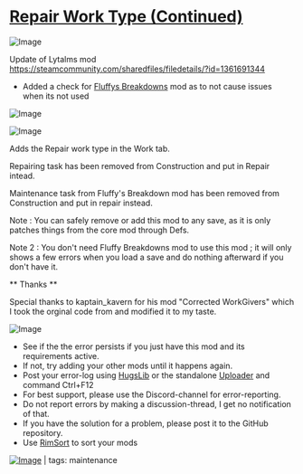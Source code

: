 # [Repair Work Type (Continued)](https://steamcommunity.com/sharedfiles/filedetails/?id=2590677308)

![Image](https://i.imgur.com/buuPQel.png)

Update of Lytalms mod
https://steamcommunity.com/sharedfiles/filedetails/?id=1361691344

- Added a check for [Fluffys Breakdowns](https://steamcommunity.com/workshop/filedetails/?id=726244033) mod as to not cause issues when its not used

![Image](https://i.imgur.com/pufA0kM.png)
	
![Image](https://i.imgur.com/Z4GOv8H.png)

Adds the Repair work type in the Work tab.

Repairing task has been removed from Construction and put in Repair intead.

Maintenance task from Fluffy's Breakdown mod has been removed from Construction and put in repair instead.

Note : You can safely remove or add this mod to any save, as it is only patches things from the core mod through Defs.

Note 2 : You don't need Fluffy Breakdowns mod to use this mod ; it will only shows a few errors when you load a save and do nothing afterward if you don't have it.

** Thanks **

Special thanks to kaptain_kavern for his mod "Corrected WorkGivers" which I took the orginal code from and modified it to my taste.

![Image](https://i.imgur.com/PwoNOj4.png)



-  See if the the error persists if you just have this mod and its requirements active.
-  If not, try adding your other mods until it happens again.
-  Post your error-log using [HugsLib](https://steamcommunity.com/workshop/filedetails/?id=818773962) or the standalone [Uploader](https://steamcommunity.com/sharedfiles/filedetails/?id=2873415404) and command Ctrl+F12
-  For best support, please use the Discord-channel for error-reporting.
-  Do not report errors by making a discussion-thread, I get no notification of that.
-  If you have the solution for a problem, please post it to the GitHub repository.
-  Use [RimSort](https://github.com/RimSort/RimSort/releases/latest) to sort your mods

 

[![Image](https://img.shields.io/github/v/release/emipa606/RepairWorkType?label=latest%20version&style=plastic&color=9f1111&labelColor=black)](https://steamcommunity.com/sharedfiles/filedetails/changelog/2590677308) | tags:  maintenance
